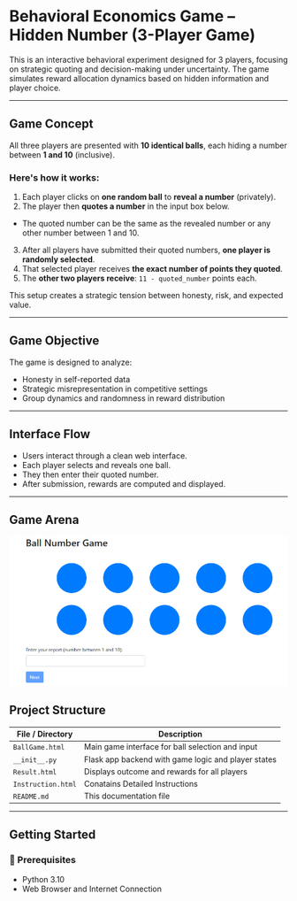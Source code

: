 #  Behavioral Economics Game – Hidden Number (3-Player Game)

This is an interactive behavioral experiment designed for 3 players, focusing on strategic quoting and decision-making under uncertainty. The game simulates reward allocation dynamics based on hidden information and player choice.

---

## Game Concept

All three players are presented with **10 identical balls**, each hiding a number between **1 and 10** (inclusive). 

### Here's how it works:

1.  Each player clicks on **one random ball** to **reveal a number** (privately).
2.  The player then **quotes a number** in the input box below.  
   - The quoted number can be the same as the revealed number or any other number between 1 and 10.
3.  After all players have submitted their quoted numbers, **one player is randomly selected**.
4.  That selected player receives **the exact number of points they quoted**.
5.  The **other two players receive**: `11 - quoted_number` points each.

This setup creates a strategic tension between honesty, risk, and expected value.

---

##  Game Objective

The game is designed to analyze:
- Honesty in self-reported data
- Strategic misrepresentation in competitive settings
- Group dynamics and randomness in reward distribution

---

##  Interface Flow

- Users interact through a clean web interface.
- Each player selects and reveals one ball.
- They then enter their quoted number.
- After submission, rewards are computed and displayed.

---
## Game Arena

![Game Arena](https://github.com/prathamshrivastava/Behavioural-Economics---Hidden-Ball-Game/blob/main/Game%20Arena.png)

##  Project Structure

| File / Directory     | Description                                        |
|----------------------|----------------------------------------------------|
| `BallGame.html`      | Main game interface for ball selection and input   |
| `__init__.py`        | Flask app backend with game logic and player states|
| `Result.html`        | Displays outcome and rewards for all players       |
| `Instruction.html`   | Conatains Detailed Instructions                    |
| `README.md`          | This documentation file                            |

---

##  Getting Started

### 🔧 Prerequisites
- Python 3.10
- Web Browser and Internet Connection


